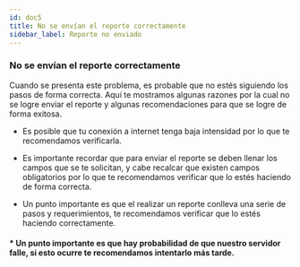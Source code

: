 ```yaml
---
id: doc5
title: No se envían el reporte correctamente 
sidebar_label: Reporte no enviado
---
```


### No se envían el reporte correctamente 

Cuando se presenta este problema, es probable que no estés siguiendo los pasos de forma correcta. Aquí te mostramos algunas razones por la cual no se logre enviar el reporte y algunas recomendaciones para que se logre de forma exitosa.

* Es posible que tu conexión a internet tenga baja intensidad por lo que te recomendamos verificarla.

* Es importante recordar que para enviar el reporte se deben llenar los campos que se te solicitan, y cabe recalcar que existen campos obligatorios por lo que te recomendamos verificar que lo estés haciendo de forma correcta.  

* Un punto importante es que el realizar un reporte conlleva una serie de pasos y requerimientos, te recomendamos verificar que lo estés haciendo correctamente. 


#### * Un punto importante es que hay probabilidad de que nuestro servidor falle, si esto ocurre te recomendamos intentarlo más tarde.

<script src="https://cdn.jsdelivr.net/npm/@widgetbot/crate@3" async defer>
  const button = new Crate({
    server: '434086966460547082',
    channel: '434086966460547085'
  });
    button.notify('Bienvenido a la pagina de soporte');
</script>